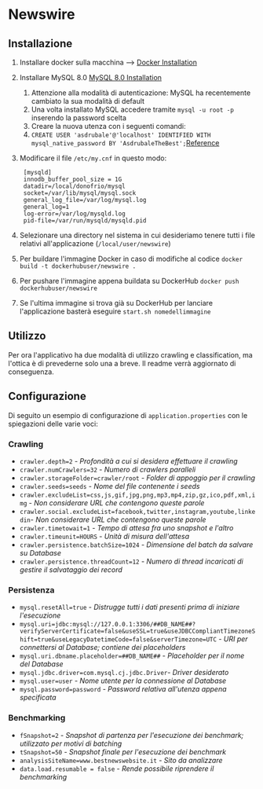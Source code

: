 # Newswire
## Installazione
1. Installare docker sulla macchina --> [Docker Installation](https://docs.docker.com/install/linux/docker-ce/ubuntu/)
2. Installare MySQL 8.0 [MySQL 8.0 Installation](https://www.digitalocean.com/community/tutorials/how-to-install-the-latest-mysql-on-ubuntu-16-04)
    1. Attenzione alla modalità di autenticazione: MySQL ha recentemente cambiato la sua modalità di default
    2. Una volta installato MySQL accedere tramite `mysql -u root -p` inserendo la password scelta
    3. Creare la nuova utenza con i seguenti comandi:
      1. `CREATE USER 'asdrubale'@'localhost' IDENTIFIED WITH mysql_native_password BY 'AsdrubaleTheBest';`[Reference](https://dev.mysql.com/doc/refman/8.0/en/create-user.html)
3. Modificare il file `/etc/my.cnf` in questo modo:

        [mysqld]
        innodb_buffer_pool_size = 1G
        datadir=/local/donofrio/mysql
        socket=/var/lib/mysql/mysql.sock
        general_log_file=/var/log/mysql.log
        general_log=1
        log-error=/var/log/mysqld.log
        pid-file=/var/run/mysqld/mysqld.pid
       
4. Selezionare una directory nel sistema in cui desideriamo tenere tutti i file relativi all'applicazione (`/local/user/newswire`)
5. Per buildare l'immagine Docker in caso di modifiche al codice `docker build -t dockerhubuser/newswire .`
6. Per pushare l'immagine appena buildata su DockerHub `docker push dockerhubuser/newswire`
6. Se l'ultima immagine si trova già su DockerHub per lanciare l'applicazione basterà eseguire `start.sh nomedellimmagine`

## Utilizzo
Per ora l'applicativo ha due modalità di utilizzo crawling e classification, ma l'ottica è di prevederne solo una a breve. Il readme verrà aggiornato di conseguenza.

## Configurazione
Di seguito un esempio di configurazione di `application.properties` con le spiegazioni delle varie voci:
### Crawling
* `crawler.depth=2` - *Profondità a cui si desidera effettuare il crawling*
* `crawler.numCrawlers=32` - *Numero di crawlers paralleli*
* `crawler.storageFolder=crawler/root` - *Folder di appoggio per il crawling*
* `crawler.seeds=seeds` - *Nome del file contenente i seeds*
* `crawler.excludeList=css,js,gif,jpg,png,mp3,mp4,zip,gz,ico,pdf,xml,img` - *Non considerare URL che contengono queste parole*
* `crawler.social.excludeList=facebook,twitter,instagram,youtube,linkedin`- *Non considerare URL che contengono queste parole*
* `crawler.timetowait=1` - *Tempo di attesa fra uno snapshot e l'altro*
* `crawler.timeunit=HOURS` - *Unità di misura dell'attesa*
* `crawler.persistence.batchSize=1024` - *Dimensione del batch da salvare su Database*
* `crawler.persistence.threadCount=12` - *Numero di thread incaricati di gestire il salvataggio dei record*
### Persistenza
* `mysql.resetAll=true` - *Distrugge tutti i dati presenti prima di iniziare l'esecuzione*
* `mysql.uri=jdbc:mysql://127.0.0.1:3306/##DB_NAME##?verifyServerCertificate=false&useSSL=true&useJDBCCompliantTimezoneShift=true&useLegacyDatetimeCode=false&serverTimezone=UTC` - *URI per connettersi al Database; contiene dei placeholders*
* `mysql.uri.dbname.placeholder=##DB_NAME##` - *Placeholder per il nome del Database*
* `mysql.jdbc.driver=com.mysql.cj.jdbc.Driver`- *Driver desiderato*
* `mysql.user=user` - *Nome utente per la connessione al Database*
* `mysql.password=password` - *Password relativa all'utenza appena specificata*

### Benchmarking
* `fSnapshot=2` - *Snapshot di partenza per l'esecuzione dei benchmark; utilizzato per motivi di batching*
* `tSnapshot=50` - *Snapshot finale per l'esecuzione dei benchmark*
* `analysisSiteName=www.bestnewswebsite.it` - *Sito da analizzare*
* `data.load.resumable = false` - *Rende possibile riprendere il benchmarking*